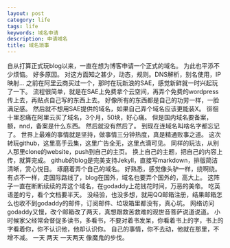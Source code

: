 ```yaml
---
layout: post
category: life
tags: life
keywords: 域名申请
description: 申请域名
title: 域名琐事
---
```


自从打算正式玩blog以来，一直在想为博客申请一个正式的域名。
为此也平添不少烦恼。
好多原因。
对这方面知之甚少，动态，规则。DNS解析，别名使用，IP映射...
之前在阿里云商买过一个，那时在玩新浪的SAE，感觉新鲜就一时兴起玩了一下。
流程很简单，就是在SAE上免费拿个云空间，再弄个免费的wordpress传上去，再贴点自己写的东西上去。
好像所有的东西都是自己的功劳一样，一脸满足感。
然后就不想用SAE提供的域名，如果自己弄个域名应该更能装X。
徘徊十里忍痛在阿里云买了域名，3个月，50块，好心痛。
但是国内域名要备案，额，nnd，备案是什么东西。
然后就没有然后了。
到现在连域名叫啥名字都忘记了。
世界上最难的事情就是坚持，做事情三分钟热度，真是精通败事之道。
这次转玩github，这里高手云集，这里广告全无，这里点滴可见。
同样的玩法，从别人那里clone的website，push到自己的主页。
换上自己的主题，把自己的内容上传，就算完成。
github的blog是完美支持Jekyll，直接写markdown，排版简洁清晰，赏心悦目。
琢磨着弄个自己的域名。
好熟悉，感觉像头驴一样，绕啊绕。
有点不一样，走国际路线了，blog在国外，域名也要弄个国外的，高大上。
这阵子一直在断断续续的弄这个域名，在godaddy上花钱花时间，万恶的美帝。
吃英语差的亏，看个文档要半天。
没经验，也没多想，就用QQ邮箱注册，结果邮箱怎么也收不到godaddy的邮件，订阅邮件、垃圾箱里都没有，真心坑。
网络访问godaddy又慢，改个邮箱改了两天，真想跟救苦救难的观世音菩萨说道说道。
小时候家父经常会督促多读书，多看书，不要对着书发呆，你看着书上的字，书上的字看着你，你不认识他，他却认识你。
自己的事情，你不去动，他就在那里，不增不减。
一天
两天
一天两天
像魔鬼的步伐。
